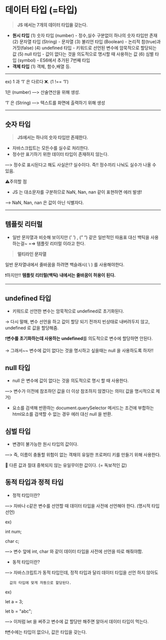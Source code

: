 # 데이터 타입 (=타입)

> **JS 에서는 7개의 데이터 타입을 갖는다.**

-   **원시 타입**
    (1) 숫자 타입 (number) - 정수,실수 구분없이 하나의 숫자 타입만 존재
    (2) 문자열 타입 (String) - 문자열
    (3) 불리언 타입 (Boolean) - 논리적 참(true)과 거짓(false)
    (4) undefined 타입 - 키워드로 선언된 변수에 암묵적으로 할당되는 값
    (5) null 타입 - 값이 없다는 것을 의도적으로 명시할 때 사용하는 값
    (6) 심벌 타입 (symbol) - ES6에서 추가된 7번째 타입
-   **객체 타입**
    (1) 객체, 함수,배열 등.

---

ex) 1 과 ‘1’ 은 다르다 ❌. (1 !== ‘1’)

1은 (number) —> 산술연산을 위해 생성.

‘1’ 은 (String) —> 텍스트를 화면에 출력하기 위해 생성

---

## 숫자 타입

> **JS에서는 하나의 숫자 타입만 존재한다.**

-   자바스크립트는 모든수를 실수로 처리한다.
-   정수만 표기하기 위한 데이터 타입이 존재하지 않는다.

—> 정수로 표시된다고 해도 사실은⁉️ 실수이다. 즉!! 정수끼리 나눠도 실수가 나올 수 있음.

⚠️주의할 점

-   JS 는 대소문자를 구분하므로 NaN, Nan, nan 같이 표현하면 에러 발생!

—> NaN, Nan, nan 은 값이 아닌 식별자다.

---

## 템플릿 리터럴

-   일반 문자열과 비슷해 보이지만 (’ ’) , (” “) 같은 일반적인 따옴표 대신 백틱을 사용하는걸~
    =⇒ 템플릿 리터럴 이라고 한다.

> **멀티라인 문자열**

일반 문자열내에서 줄바꿈을 하려면 백슬래시( \ ) 를 사용해야한다.

❗️하지만!! **템플릿 리터럴(백틱) 내에서는 줄바꿈이 허용이 된다.**

---

## undefined 타입

-   키워드로 선언한 변수는 암묵적으로 undefined로 초기화된다.

→ 다시 말해, 변수 선언을 하고 값이 할당 되기 전까지 빈상태로 내버려두지 않고, undefined 로 값을 할당해줌.

❗️**변수를 초기화하는데 사용하는 undefined**를 의도적으로 변수에 할당하면 안된다.

→ 그래서~~ 변수에 값이 없다는 것을 명시하고 싶을때는 null 을 사용하도록 하자!!

## null 타입

-   null 은 변수에 값이 없다는 것을 의도적으로 명시 할 때 사용한다.

—> 변수가 이전에 참조하던 값을 더 이상 참조하지 않겠다는 의미( 값을 명시적으로 제거)

-   요소를 검색해 반환하는 document.querySelector 메서드는 조건에 부합하는 html요소를
    검색할 수 없는 경우 에러 대신 null 을 반환.

## 심벌 타입

-   변경이 불가능한 원시 타입의 값이다.

—> 즉, 이름이 충돌할 위험이 없는 객채의 유일한 프로퍼티 키를 만들기 위해 사용한다.

🙌 다른 값과 절대 중복되지 않는 유일무이한 값이다. (= 독보적인 값)

## 동적 타입과 정적 타입

-   정적 타입이란?

—> 자바나 c같은 변수를 선언할 때 데이터 타입을 사전에 선언해야 한다. (명시적 타입 선언)

ex)

int num;

char c;

—> 변수 앞에 int, char 와 같이 데이터 타입을 사전에 선언을 따로 해줘야함.

-   동적 타입이란?

—> 자바스크립트가 동적 타입인데, 정적 타입과 달리 데이터 타입을 선언 하지 않아도

      값의 타입에 맞게 자동으로 할당된다.

ex)

let a = 3;

let b = "abc";

—> 이처럼 let 을 써주고 변수에 값 할당만 해주면 알아서 데이터 타입이 먹는다.

❗️변수에는 타입이 없으나, 값은 타입을 갖는다.
